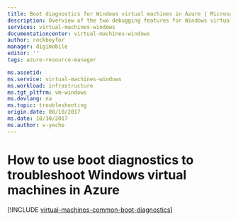 ```yaml
---
title: Boot diagnostics for Windows virtual machines in Azure | Microsoft Doc
description: Overview of the two debugging features for Windows virtual machines in Azure
services: virtual-machines-windows
documentationcenter: virtual-machines-windows
author: rockboyfor
manager: digimobile
editor: ''
tags: azure-resource-manager

ms.assetid:
ms.service: virtual-machines-windows
ms.workload: infrastructure
ms.tgt_pltfrm: vm-windows
ms.devlang: na
ms.topic: troubleshooting
origin.date: 08/10/2017
ms.date: 10/30/2017
ms.author: v-yeche
---
```

# How to use boot diagnostics to troubleshoot Windows virtual machines in Azure

[!INCLUDE [virtual-machines-common-boot-diagnostics](../../../includes/virtual-machines-common-boot-diagnostics.md)]
<!--Update_Description: update from Linux to Windows-->
